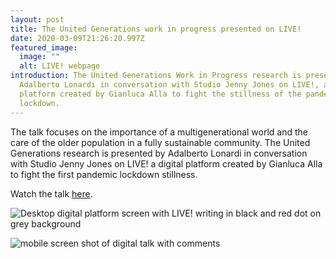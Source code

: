 ```yaml
---
layout: post
title: The United Generations work in progress presented on LIVE!
date: 2020-03-09T21:26:20.997Z
featured_image:
  image: ""
  alt: LIVE! webpage
introduction: The United Generations Work in Progress research is presented by
  Adalberto Lonardi in conversation with Studio Jenny Jones on LIVE!, a digital
  platform created by Gianluca Alla to fight the stillness of the pandemic
  lockdown.
---
```

The talk focuses on the importance of a multigenerational world and the care of the older population in a fully sustainable community. The United Generations research is presented by Adalberto Lonardi in conversation with Studio Jenny Jones on LIVE! a digital platform created by Gianluca Alla to fight the first pandemic lockdown stillness.

Watch the talk [here](https://www.instagram.com/tv/B-pYSPfFEY3/).

![Desktop digital platform screen with LIVE! writing in black and red dot on grey background](/assets/uploads/live.jpg "LIVE! - Desktop digital platform")

![mobile screen shot of digital talk with comments](/assets/uploads/live-3 "LIVE! - Extract from live event on IG")